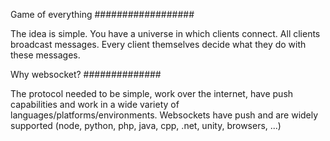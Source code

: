 Game of everything
##################

The idea is simple. You have a universe in which clients connect. All clients broadcast messages.
Every client themselves decide what they do with these messages.

Why websocket?
##############

The protocol needed to be simple, work over the internet, have push capabilities and work in a wide variety of languages/platforms/environments. 
Websockets have push and are widely supported (node, python, php, java, cpp, .net, unity, browsers, ...)
